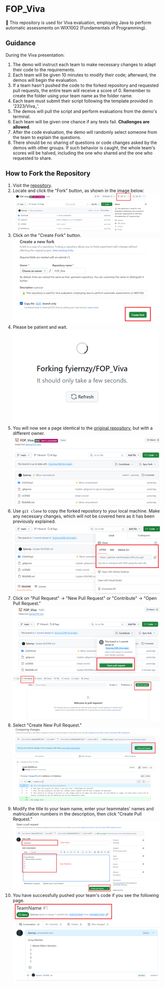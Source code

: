 # FOP_Viva

🌱 This repository is used for Viva evaluation, employing Java to perform automatic assessments on WIX1002 (Fundamentals of Programming).

## Guidance

During the Viva presentation:

1. The demo will instruct each team to make necessary changes to adapt their code to the requirements.
2. Each team will be given 10 minutes to modify their code; afterward, the demos will begin the evaluation.
3. If a team hasn't pushed the code to the forked repository and requested pull requests, the entire team will receive a score of 0. Remember to create the folder using your team name as the folder name.
4. Each team must submit their script following the template provided in '2323/Viva_'.
5. The demos will pull the script and perform evaluations from the demo's terminal.
6. Each team will be given one chance if any tests fail. **Challenges are allowed**.
7. After the code evaluation, the demo will randomly select someone from the team to explain the questions.
8. There should be no sharing of questions or code changes asked by the demos with other groups. If such behavior is caught, the whole team's scores will be halved, including the one who shared and the one who requested to share.

## How to Fork the Repository

1. Visit the [repository](https://github.com/fyiernzy/FOP_Viva).
2. Locate and click the "Fork" button, as shown in the image below:
   ![Location of "Fork" button](img/fork-1.png)
3. Click on the "Create Fork" button.
   ![Alt text](img/fork-2.png)
4. Please be patient and wait.
   ![Alt text](img/fork-3.png)
5. You will now see a page identical to the [original repository](https://github.com/fyiernzy/FOP_Viva), but with a different owner.
   ![Alt text](img/fork-4.png)
6. Use `git clone` to copy the forked repository to your local machine. Make any necessary changes, which will not be covered here as it has been previously explained.
   ![Alt text](img/fork-5.png)
7. Click on "Pull Request" -> "New Pull Request" or "Contribute" -> "Open Pull Request."
   ![Alt text](img/fork-7.png)
   ![Alt text](img/fork-8.png)
8. Select "Create New Pull Request."
   ![Alt text](img/fork-9.png)
9. Modify the title to your team name, enter your teammates' names and matriculation numbers in the description, then click "Create Pull Request."
   ![Alt text](img/fork-10.png)
10. You have successfully pushed your team's code if you see the following page.
    ![Alt text](img/fork-11.png)
